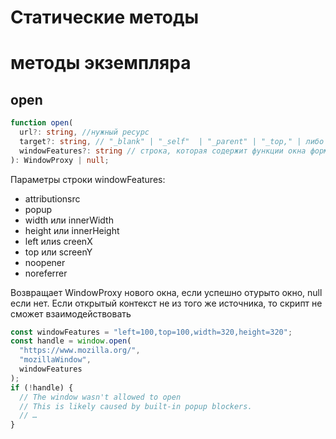 # Статические методы

# методы экземпляра

<!-- open -->

## open

```ts
function open(
  url?: string, //нужный ресурс
  target?: string, // "_blank" | "_self"  | "_parent" | "_top," | либо строка которая будет являться названием окна
  windowFeatures?: string // строка, которая содержит функции окна формата name=value
): WindowProxy | null;
```

Параметры строки windowFeatures:

- attributionsrc
- popup
- width или innerWidth
- height или innerHeight
- left илиs creenX
- top или screenY
- noopener
- noreferrer

Возвращает WindowProxy нового окна, если успешно отурыто окно, null если нет. Если открытый контекст не из того же источника, то скрипт не сможет взаимодействовать

```js
const windowFeatures = "left=100,top=100,width=320,height=320";
const handle = window.open(
  "https://www.mozilla.org/",
  "mozillaWindow",
  windowFeatures
);
if (!handle) {
  // The window wasn't allowed to open
  // This is likely caused by built-in popup blockers.
  // …
}
```
